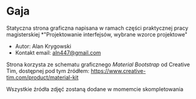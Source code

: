 # Gaja
Statyczna strona graficzna napisana w ramach części praktycznej pracy magisterskiej *"Projektowanie interfejsów, wybrane wzorce projektowe"

- Autor: Alan Krygowski
- Kontakt email: aln447@gmail.com

Strona korzysta ze schematu graficznego _Material Bootstrap_ od Creative Tim, dostępnej pod tym źródłem: https://www.creative-tim.com/product/material-kit

Wszystkie źródła zdjęć zostaną dodane w momemcie skompletowania